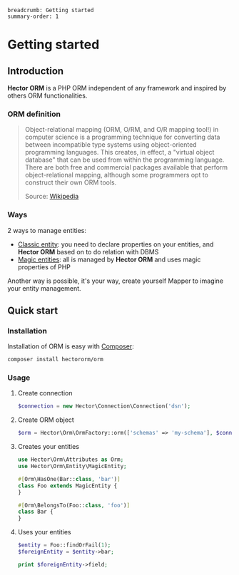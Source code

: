 ```index
breadcrumb: Getting started
summary-order: 1
```

# Getting started

## Introduction

**Hector ORM** is a PHP ORM independent of any framework and inspired by others ORM functionalities.

### ORM definition

> Object-relational mapping (ORM, O/RM, and O/R mapping tool!) in computer science is a programming technique for converting data between incompatible type systems using object-oriented programming languages. This creates, in effect, a "virtual object database" that can be used from within the programming language. There are both free and commercial packages available that perform object-relational mapping, although some programmers opt to construct their own ORM tools.
> 
> Source: [Wikipedia](https://en.wikipedia.org/wiki/Object%E2%80%93relational_mapping)

### Ways

2 ways to manage entities:

- [Classic entity](./entity/classic.md): you need to declare properties on your entities, and **Hector ORM** based on to do relation with DBMS 
- [Magic entities](./entity/magic.md): all is managed by **Hector ORM** and uses magic properties of PHP

Another way is possible, it's your way, create yourself Mapper to imagine your entity management.


## Quick start

### Installation

Installation of ORM is easy with [Composer](https://getcomposer.org/):

```bash
composer install hectororm/orm
```

### Usage

1. Create connection
   
   ```php
   $connection = new Hector\Connection\Connection('dsn');
   ```

2. Create ORM object

   ```php
   $orm = Hector\Orm\OrmFactory::orm(['schemas' => 'my-schema'], $connection);
   ```

3. Creates your entities
   
   ```php
   use Hector\Orm\Attributes as Orm;
   use Hector\Orm\Entity\MagicEntity;
   
   #[Orm\HasOne(Bar::class, 'bar')]
   class Foo extends MagicEntity {
   }
   
   #[Orm\BelongsTo(Foo::class, 'foo')]
   class Bar {
   }
   ```

4. Uses your entities
   
   ```php
   $entity = Foo::findOrFail(1);
   $foreignEntity = $entity->bar;
   
   print $foreignEntity->field;
   ```

